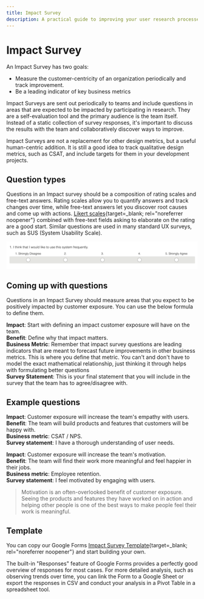 ```yaml
---
title: Impact Survey
description: A practical guide to improving your user research processes.
---
```


# Impact Survey

An Impact Survey has two goals:

- Measure the customer-centricity of an organization periodically and track improvement.
- Be a leading indicator of key business metrics

Impact Surveys are sent out periodically to teams and include questions in areas that are expected to be impacted by participating in research. They are a self-evaluation tool and the primary audience is the team itself. Instead of a static collection of survey responses, it's important to discuss the results with the team and collaboratively discover ways to improve.

Impact Surveys are not a replacement for other design metrics, but a useful human-centric addition. It is still a good idea to track qualitative design metrics, such as CSAT, and include targets for them in your development projects.

## Question types

Questions in an Impact survey should be a composition of rating scales and free-text answers. Rating scales allow you to quantify answers and track changes over time, while free-text answers let you discover root causes and come up with actions. [Likert scales](https://en.wikipedia.org/wiki/Likert_scale){target=_blank; rel="noreferrer noopener"} combined with free-text fields asking to elaborate on the rating are a good start. Similar questions are used in many standard UX surveys, such as SUS (System Usability Scale). 

![Example of a Likert scale question](img/sus_question.png)

## Coming up with questions

Questions in an Impact Survey should measure areas that you expect to be positively impacted by customer exposure. You can use the below formula to define them.

**Impact**: Start with defining an impact customer exposure will have on the team.  
**Benefit**: Define why that impact matters.  
**Business Metric**: Remember that impact survey questions are leading indicators that are meant to forecast future improvements in other business metrics. This is where you define that metric. You can't and don't have to model the exact mathematical relationship, just thinking it through helps with formulating better questions  
**Survey Statement**: This is your final statement that you will include in the survey that the team has to agree/disagree with.  


## Example questions

**Impact**: Customer exposure will increase the team's empathy with users.  
**Benefit**: The team will build products and features that customers will be happy with.  
**Business metric**: CSAT / NPS.  
**Survey statement**: I have a thorough understanding of user needs.  

**Impact**: Customer exposure will increase the team's motivation.  
**Benefit**: The team will find their work more meaningful and feel happier in their jobs.  
**Business metric**: Employee retention.  
**Survey statement**: I feel motivated by engaging with users.  

> Motivation is an often-overlooked benefit of customer exposure. Seeing the products and features they have worked on in action and helping other people is one of the best ways to make people feel their work is meaningful.

## Template

You can copy our Google Forms [Impact Survey Template](https://docs.google.com/forms/d/e/1FAIpQLScuCrSh3AvxXexmTR_y2ixINZ7jUTWdEVxrDleXY3jUUT986Q/viewform?usp=sf_link){target=_blank; rel="noreferrer noopener"} and start building your own.

The built-in "Responses" feature of Google Forms provides a perfectly good overview of responses for most cases.
For more detailed analysis, such as observing trends over time, you can link the Form to a Google Sheet or export the responses in CSV and conduct your analysis in a Pivot Table in a spreadsheet tool.

